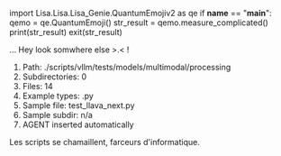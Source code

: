 
import Lisa.Lisa.Lisa_Genie.QuantumEmojiv2 as qe
if __name__ == "__main__":
  qemo = qe.QuantumEmoji()
  str_result = qemo.measure_complicated()
  print(str_result)
  exit(str_result)

... Hey look somwhere else >.< !

1. Path: ./scripts/vllm/tests/models/multimodal/processing
2. Subdirectories: 0
3. Files: 14
4. Example types: .py
5. Sample file: test_llava_next.py
6. Sample subdir: n/a
7. AGENT inserted automatically

Les scripts se chamaillent, farceurs d'informatique.

